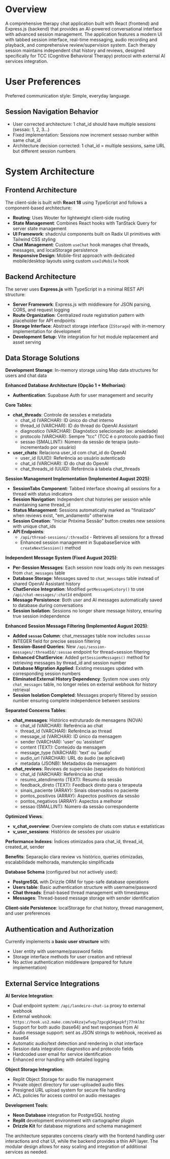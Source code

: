# Overview

A comprehensive therapy chat application built with React (frontend) and Express.js (backend) that provides an AI-powered conversational interface with advanced session management. The application features a modern UI with tabbed session interface, real-time messaging, audio recording and playback, and comprehensive review/supervision system. Each therapy session maintains independent chat history and reviews, designed specifically for TCC (Cognitive Behavioral Therapy) protocol with external AI services integration.

# User Preferences

Preferred communication style: Simple, everyday language.

## Session Navigation Behavior
- User corrected architecture: 1 chat_id should have multiple sessions (sessao: 1, 2, 3...)
- Fixed implementation: Sessions now increment sessao number within same chat_id
- Architecture decision corrected: 1 chat_id = multiple sessions, same URL but different session numbers

# System Architecture

## Frontend Architecture

The client-side is built with **React 18** using TypeScript and follows a component-based architecture:

- **Routing**: Uses Wouter for lightweight client-side routing
- **State Management**: Combines React hooks with TanStack Query for server state management
- **UI Framework**: shadcn/ui components built on Radix UI primitives with Tailwind CSS styling
- **Chat Management**: Custom `useChat` hook manages chat threads, messages, and localStorage persistence
- **Responsive Design**: Mobile-first approach with dedicated mobile/desktop layouts using custom `useIsMobile` hook

## Backend Architecture

The server uses **Express.js** with TypeScript in a minimal REST API structure:

- **Server Framework**: Express.js with middleware for JSON parsing, CORS, and request logging
- **Route Organization**: Centralized route registration pattern with placeholder for API endpoints
- **Storage Interface**: Abstract storage interface (`IStorage`) with in-memory implementation for development
- **Development Setup**: Vite integration for hot module replacement and asset serving

## Data Storage Solutions

**Development Storage**: In-memory storage using Map data structures for users and chat data

**Enhanced Database Architecture (Opção 1 + Melhorias)**:
- **Authentication**: Supabase Auth for user management and security

**Core Tables**:
- **chat_threads**: Controle de sessões e metadata
  - chat_id (VARCHAR): ID único do chat interno
  - thread_id (VARCHAR): ID do thread do OpenAI Assistant  
  - diagnostico (VARCHAR): Diagnóstico selecionado (ex: ansiedade)
  - protocolo (VARCHAR): Sempre "tcc" (TCC é o protocolo padrão fixo)
  - sessao (SMALLINT): Número da sessão de terapia (auto-incrementado por usuário)
- **user_chats**: Relaciona user_id com chat_id do OpenAI
  - user_id (UUID): Referência ao usuário autenticado
  - chat_id (VARCHAR): ID do chat do OpenAI
  - chat_threads_id (UUID): Referência à tabela chat_threads

**Session Management Implementation (Implemented August 2025)**:
- **SessionTabs Component**: Tabbed interface showing all sessions for a thread with status indicators
- **Session Navigation**: Independent chat histories per session while maintaining same thread_id
- **Status Management**: Sessions automatically marked as "finalizado" when reviews exist, "em_andamento" otherwise
- **Session Creation**: "Iniciar Próxima Sessão" button creates new sessions with unique chat_ids
- **API Endpoints**: 
  - `/api/thread-sessions/:threadId` - Retrieves all sessions for a thread
  - Enhanced session management in SupabaseService with `createNextSession()` method

**Independent Message System (Fixed August 2025)**:
- **Per-Session Messages**: Each session now loads only its own messages from `chat_messages` table
- **Database Storage**: Messages saved to `chat_messages` table instead of shared OpenAI Assistant history
- **ChatService Integration**: Modified `getMessageHistory()` to use `/api/chat-messages/:chatId` endpoint
- **Message Persistence**: Both user and AI messages automatically saved to database during conversations
- **Session Isolation**: Sessions no longer share message history, ensuring true session independence

**Enhanced Session Message Filtering (Implemented August 2025)**:
- **Added `sessao` Column**: chat_messages table now includes `sessao` INTEGER field for precise session filtering
- **Session-Based Queries**: New `/api/session-messages/:threadId/:sessao` endpoint for thread+session filtering
- **Enhanced ChatService**: Added `getSessionMessages()` method for retrieving messages by thread_id and session number
- **Database Migration Applied**: Existing messages updated with corresponding session numbers
- **Eliminated External History Dependency**: System now uses only `chat_messages` table, no longer relies on external webhook for history retrieval
- **Session Isolation Completed**: Messages properly filtered by session number ensuring complete independence between sessions

**Separated Concerns Tables**:
- **chat_messages**: Histórico estruturado de mensagens (NOVA)
  - chat_id (VARCHAR): Referência ao chat
  - thread_id (VARCHAR): Referência ao thread
  - message_id (VARCHAR): ID único da mensagem
  - sender (VARCHAR): 'user' ou 'assistant'
  - content (TEXT): Conteúdo da mensagem
  - message_type (VARCHAR): 'text' ou 'audio'
  - audio_url (VARCHAR): URL do áudio (se aplicável)
  - metadata (JSONB): Metadados da mensagem
- **chat_reviews**: Reviews de supervisão (separados do histórico)
  - chat_id (VARCHAR): Referência ao chat
  - resumo_atendimento (TEXT): Resumo da sessão
  - feedback_direto (TEXT): Feedback direto para o terapeuta
  - sinais_paciente (ARRAY): Sinais observados no paciente
  - pontos_positivos (ARRAY): Aspectos positivos da sessão
  - pontos_negativos (ARRAY): Aspectos a melhorar
  - sessao (SMALLINT): Número da sessão correspondente

**Optimized Views**:
- **v_chat_overview**: Overview completo de chats com status e estatísticas
- **v_user_sessions**: Histórico de sessões por usuário

**Performance Indexes**: Índices otimizados para chat_id, thread_id, created_at, sender

**Benefits**: Separação clara review vs histórico, queries otimizadas, escalabilidade melhorada, manutenção simplificada

**Database Schema** (configured but not actively used):
- **PostgreSQL** with Drizzle ORM for type-safe database operations
- **Users table**: Basic authentication structure with username/password
- **Chat threads**: Email-based thread management with timestamps
- **Messages**: Thread-based message storage with sender identification

**Client-side Persistence**: localStorage for chat history, thread management, and user preferences

## Authentication and Authorization

Currently implements a **basic user structure** with:
- User entity with username/password fields
- Storage interface methods for user creation and retrieval
- No active authentication middleware (prepared for future implementation)

## External Service Integrations

**AI Service Integration**:
- Dual endpoint system: `/api/landeiro-chat-ia` proxy to external webhook
- External webhook: `https://hook.us2.make.com/o4kzajwfvqy7zpcgk54gxpkfj77nklbz`
- Support for both audio (base64) and text responses from AI
- Audio message support: sent as JSON strings to webhook, received as base64
- Automatic audio/text detection and rendering in chat interface
- Session data integration: diagnostico and protocolo fields
- Hardcoded user email for service identification
- Enhanced error handling with detailed logging

**Object Storage Integration**:
- Replit Object Storage for audio file management
- Private object directory for user-uploaded audio files
- Presigned URL upload system for secure file handling
- ACL policies for access control on audio messages

**Development Tools**:
- **Neon Database** integration for PostgreSQL hosting
- **Replit** development environment with cartographer plugin
- **Drizzle Kit** for database migrations and schema management

The architecture separates concerns clearly with the frontend handling user interactions and chat UI, while the backend provides a thin API layer. The modular design allows for easy scaling and integration of additional services as needed.
